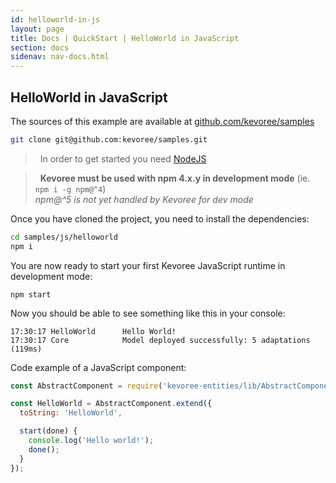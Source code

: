 ```yaml
---
id: helloworld-in-js
layout: page
title: Docs | QuickStart | HelloWorld in JavaScript
section: docs
sidenav: nav-docs.html
---
```

## HelloWorld in JavaScript
The sources of this example are available at [github.com/kevoree/samples](https://github.com/kevoree/samples/tree/master/js/helloworld)
```sh
git clone git@github.com:kevoree/samples.git
```

> <i class="fa fa-lightbulb-o"></i>&nbsp;&nbsp;In order to get started you need [NodeJS](https://nodejs.org/en/download/package-manager/)  

> <i class="fa fa-warning"></i>&nbsp;&nbsp;**Kevoree must be used with npm 4.x.y in development mode** (ie. `npm i -g npm@^4`)  
> *npm@^5 is not yet handled by Kevoree for dev mode*  

Once you have cloned the project, you need to install the dependencies:
```sh
cd samples/js/helloworld
npm i
```
You are now ready to start your first Kevoree JavaScript runtime in development mode:
```
npm start
```
Now you should be able to see something like this in your console:
```text
17:30:17 HelloWorld      Hello World!
17:30:17 Core            Model deployed successfully: 5 adaptations (119ms)
```

Code example of a JavaScript component:
```js
const AbstractComponent = require('kevoree-entities/lib/AbstractComponent');

const HelloWorld = AbstractComponent.extend({
  toString: 'HelloWorld',

  start(done) {
    console.log('Hello world!');
    done();
  }
});
```
